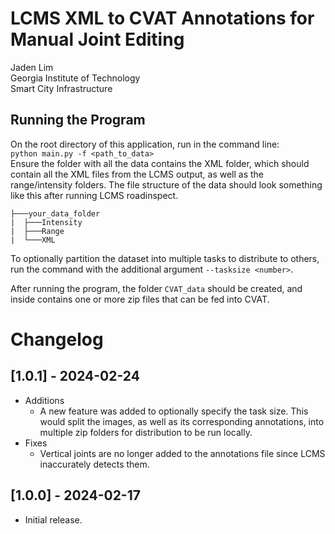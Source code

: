 # LCMS XML to CVAT Annotations for Manual Joint Editing
Jaden Lim  
Georgia Institute of Technology  
Smart City Infrastructure  

## Running the Program
On the root directory of this application, run in the command line:  
`python main.py -f <path_to_data>`  
Ensure the folder with all the data contains the XML folder, which should contain all the XML files from the LCMS output, as well as the range/intensity folders. The file structure of the data should look something like this after running LCMS roadinspect. 
```
├───your_data_folder  
|  ├───Intensity  
|  ├───Range  
|  └───XML  
```
To optionally partition the dataset into multiple tasks to distribute to others, run the command with the additional argument `--tasksize <number>`.  

After running the program, the folder `CVAT_data` should be created, and inside contains one or more zip files that can be fed into CVAT.


# Changelog
## [1.0.1] - 2024-02-24
* Additions
    * A new feature was added to optionally specify the task size. This would split the images, as well as its corresponding annotations, into multiple zip folders for distribution to be run locally. 
* Fixes
    * Vertical joints are no longer added to the annotations file since LCMS inaccurately detects them.
## [1.0.0] - 2024-02-17
* Initial release. 

